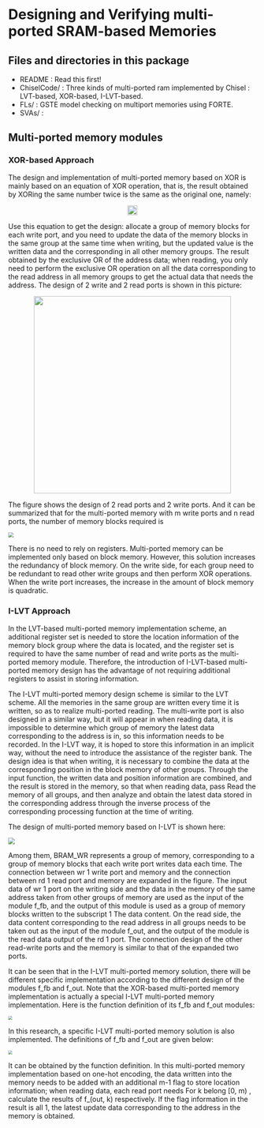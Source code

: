 # Designing and Verifying multi-ported SRAM-based Memories



## Files and directories in this package

- README : Read this first!
- ChiselCode/ : Three kinds of multi-ported ram implemented by Chisel : LVT-based, XOR-based, I-LVT-based. 
- FLs/ : GSTE model checking on multiport memories using FORTE.
- SVAs/ :

## Multi-ported memory modules

### XOR-based Approach

The design and implementation of multi-ported memory based on XOR is mainly based on an equation of XOR operation, that is, the result obtained by XORing the same number twice is the same as the original one, namely:

<div align=center><img src="https://s3.us-west-2.amazonaws.com/secure.notion-static.com/e94267c3-e416-4884-afb3-d8033441a50b/Untitled.png?X-Amz-Algorithm=AWS4-HMAC-SHA256&X-Amz-Credential=AKIAT73L2G45O3KS52Y5%2F20210613%2Fus-west-2%2Fs3%2Faws4_request&X-Amz-Date=20210613T154752Z&X-Amz-Expires=86400&X-Amz-Signature=aea17fd216ee6f27adce0bb8b2f26f1ff71ab2b37d813c35a67837d313e05f1f&X-Amz-SignedHeaders=host&response-content-disposition=filename%20%3D%22Untitled.png%22" height="20" /></div>

Use this equation to get the design: allocate a group of memory blocks for each write port, and you need to update the data of the memory blocks in the same group at the same time when writing, but the updated value is the written data and the corresponding in all other memory groups. The result obtained by the exclusive OR of the address data; when reading, you only need to perform the exclusive OR operation on all the data corresponding to the read address in all memory groups to get the actual data that needs the address. The design of 2 write and 2 read ports is shown in this picture:

<div align=center><img src="https://s3.us-west-2.amazonaws.com/secure.notion-static.com/76059e9a-f2b9-49c8-9553-79068a6ed7d4/pic3.png?X-Amz-Algorithm=AWS4-HMAC-SHA256&X-Amz-Credential=AKIAT73L2G45O3KS52Y5%2F20210613%2Fus-west-2%2Fs3%2Faws4_request&X-Amz-Date=20210613T084950Z&X-Amz-Expires=86400&X-Amz-Signature=7bd9b80262f34dac178f9e89fe127b33f0d480b05318fd8e8b8582b6a5cf7744&X-Amz-SignedHeaders=host&response-content-disposition=filename%20%3D%22pic3.png%22" height="400" /></div>



The figure shows the design of 2 read ports and 2 write ports. And it can be summarized that for the multi-ported memory with  m  write ports and  n  read ports, the number of memory blocks required is 

<img src="https://s3.us-west-2.amazonaws.com/secure.notion-static.com/c3d40975-004c-4631-8130-eaf92ce2152b/Untitled.png?X-Amz-Algorithm=AWS4-HMAC-SHA256&X-Amz-Credential=AKIAT73L2G45O3KS52Y5%2F20210613%2Fus-west-2%2Fs3%2Faws4_request&X-Amz-Date=20210613T085208Z&X-Amz-Expires=86400&X-Amz-Signature=c8e8c5bd5cf5717defbc67d0535773114d4cfc1c50cbd9aa912aec30465a160a&X-Amz-SignedHeaders=host&response-content-disposition=filename%20%3D%22Untitled.png%22" style="zoom: 67%;" />

There is no need to rely on registers. Multi-ported memory can be implemented only based on block memory. However, this solution increases the redundancy of block memory. On the write side, for each group need to be redundant to read other write groups and then perform XOR operations. When the write port increases, the increase in the amount of block memory is quadratic.

### I-LVT Approach

In the LVT-based multi-ported memory implementation scheme, an additional register set is needed to store the location information of the memory block group where the data is located, and the register set is required to have the same number of read and write ports as the multi-ported memory module. Therefore, the introduction of I-LVT-based multi-ported memory design has the advantage of not requiring additional registers to assist in storing information.

The I-LVT multi-ported memory design scheme is similar to the LVT scheme. All the memories in the same group are written every time it is written, so as to realize multi-ported reading. The multi-write port is also designed in a similar way, but it will appear in when reading data, it is impossible to determine which group of memory the latest data corresponding to the address is in, so this information needs to be recorded. In the I-LVT way, it is hoped to store this information in an implicit way, without the need to introduce the assistance of the register bank. The design idea is that when writing, it is necessary to combine the data at the corresponding position in the block memory of other groups. Through the input function, the written data and position information are combined, and the result is stored in the memory, so that when reading data, pass Read the memory of all groups, and then analyze and obtain the latest data stored in the corresponding address through the inverse process of the corresponding processing function at the time of writing.

The design of multi-ported memory based on I-LVT is shown here:

<img src="https://s3.us-west-2.amazonaws.com/secure.notion-static.com/c0cd3a51-93fa-4905-94c0-4f4c4517fc4d/pic4.png?X-Amz-Algorithm=AWS4-HMAC-SHA256&X-Amz-Credential=AKIAT73L2G45O3KS52Y5%2F20210613%2Fus-west-2%2Fs3%2Faws4_request&X-Amz-Date=20210613T085733Z&X-Amz-Expires=86400&X-Amz-Signature=c319db5bfcfc1db653d93ff7cd535c0107d1c85ff2965be6b13333c0f32dc2ff&X-Amz-SignedHeaders=host&response-content-disposition=filename%20%3D%22pic4.png%22" style="zoom:80%;" />

Among them, BRAM\_WR represents a group of memory, corresponding to a group of memory blocks that each write port writes data each time. The connection between wr 1 write port and memory and the connection between rd 1 read port and memory are expanded in the figure. The input data of wr 1 port on the writing side and the data in the memory of the same address taken from other groups of memory are used as the input of the module f_fb​, and the output of this module is used as a group of memory blocks written to the subscript 1 The data content. On the read side, the data content corresponding to the read address in all groups needs to be taken out as the input of the module f_out​, and the output of the module is the read data output of the rd 1 port. The connection design of the other read-write ports and the memory is similar to that of the expanded two ports.

It can be seen that in the I-LVT multi-ported memory solution, there will be different specific implementation according to the different design of the modules f_fb and f_out. Note that the XOR-based multi-ported memory implementation is actually a special I-LVT multi-ported memory implementation. Here is the function definition of its f_fb and f_out modules:

<img src="https://s3.us-west-2.amazonaws.com/secure.notion-static.com/6a564ca3-4b87-433c-877a-8b101127fcd2/Untitled.png?X-Amz-Algorithm=AWS4-HMAC-SHA256&X-Amz-Credential=AKIAT73L2G45O3KS52Y5%2F20210613%2Fus-west-2%2Fs3%2Faws4_request&X-Amz-Date=20210613T090412Z&X-Amz-Expires=86400&X-Amz-Signature=e85ff7e7a7d9822ffd06c4cf0bd09338566c0b60accf79665a3a2a5608c079f7&X-Amz-SignedHeaders=host&response-content-disposition=filename%20%3D%22Untitled.png%22" style="zoom: 50%;" />

In this research, a specific I-LVT multi-ported memory solution is also implemented. The definitions of  f_fb and  f_out  are given below:

<img src="https://s3.us-west-2.amazonaws.com/secure.notion-static.com/f381f264-27ed-4111-b4ff-d25033b31fb7/Untitled.png?X-Amz-Algorithm=AWS4-HMAC-SHA256&X-Amz-Credential=AKIAT73L2G45O3KS52Y5%2F20210613%2Fus-west-2%2Fs3%2Faws4_request&X-Amz-Date=20210613T090756Z&X-Amz-Expires=86400&X-Amz-Signature=8bbc1e4cf21d2c978fe4920b13ba815cb3ebebc7a43bf964c166112c810d9fa2&X-Amz-SignedHeaders=host&response-content-disposition=filename%20%3D%22Untitled.png%22" style="zoom: 50%;" />

It can be obtained by the function definition. In this multi-ported memory implementation based on one-hot encoding, the data written into the memory needs to be added with an additional m-1​ flag to store location information; when reading data, each read port needs For  k belong [0, m) , calculate the results of  f_(out, k)  respectively. If the flag information in the result is all 1, the latest update data corresponding to the address in the memory is obtained.

